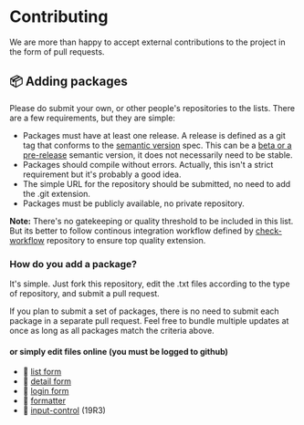 # Contributing

We are more than happy to accept external contributions to the project in the form of pull requests.

## 📦 Adding packages

Please do submit your own, or other people's repositories to the lists. There are a few requirements, but they are simple:

* Packages must have at least one release. A release is defined as a git tag that conforms to the [semantic version](https://semver.org) spec. This can be a [beta or a pre-release](https://semver.org/#spec-item-9) semantic version, it does not necessarily need to be stable.
* Packages should compile without errors. Actually, this isn't a strict requirement but it's probably a good idea.
* The simple URL for the repository should be submitted, no need to add the .git extension.
* Packages must be publicly available, no private repository.

**Note:** There's no gatekeeping or quality threshold to be included in this list. But its better to follow continous integration workflow defined by [check-workflow](https://github.com/4d-go-mobile/check-workflow/) repository to ensure top quality extension.

### How do you add a package?

It's simple. Just fork this repository, edit the .txt files according to the type of repository, and submit a pull request.

If you plan to submit a set of packages, there is no need to submit each package in a separate pull request. Feel free to bundle multiple updates at once as long as all packages match the criteria above.

#### or simply edit files online (you must be logged to github)

- 📝 [list form](https://github.com/4d-go-mobile/gallery/edit/master/form-list.txt)
- 📝 [detail form](https://github.com/4d-go-mobile/gallery/edit/master/form-detail.txt)
- 📝 [login form](https://github.com/4d-go-mobile/gallery/edit/master/form-login.txt)
- 📝 [formatter](https://github.com/4d-go-mobile/gallery/edit/master/formatter.txt)
- 📝 [input-control](https://github.com/4d-go-mobile/gallery/edit/master/input-control.txt) (19R3)
